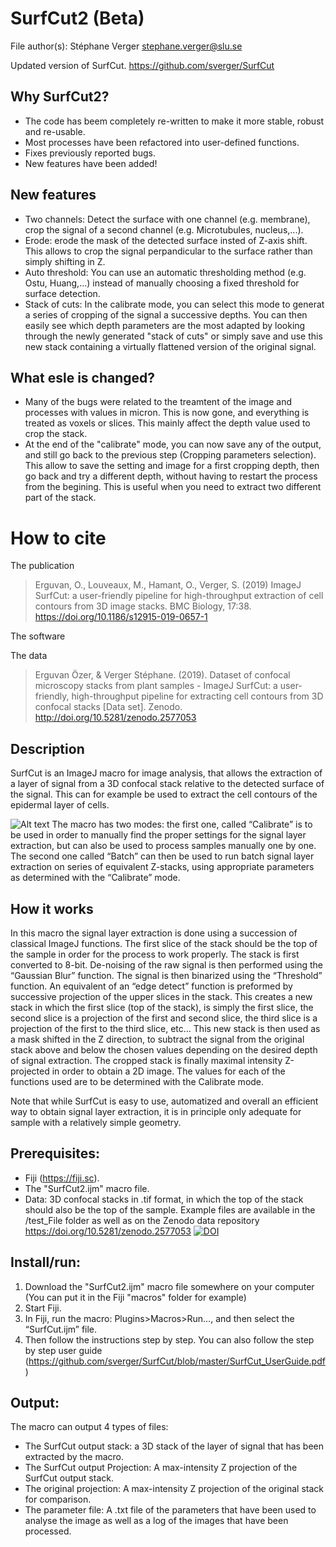 # SurfCut2 (Beta)

File author(s): Stéphane Verger stephane.verger@slu.se

Updated version of SurfCut.
https://github.com/sverger/SurfCut

## Why SurfCut2?
- The code has beem completely re-written to make it more stable, robust and re-usable.
- Most processes have been refactored into user-defined functions.
- Fixes previously reported bugs.
- New features have been added!

## New features
- Two channels: Detect the surface with one channel (e.g. membrane), crop the signal of a second channel (e.g. Microtubules, nucleus,...).
- Erode: erode the mask of the detected surface insted of Z-axis shift. This allows to crop the signal perpandicular to the surface rather than simply shifting in Z.
- Auto threshold: You can use an automatic thresholding method (e.g. Ostu, Huang,...) instead of manually choosing a fixed threshold for surface detection.
- Stack of cuts: In the calibrate mode, you can select this mode to generat a series of cropping of the signal a successive depths. You can then easily see which depth parameters are the most adapted by looking through the newly generated "stack of cuts" or simply save and use this new stack containing a virtually flattened version of the original signal.

## What esle is changed?
- Many of the bugs were related to the treamtent of the image and processes with values in micron. This is now gone, and everything is treated as voxels or slices. This mainly affect the depth value used to crop the stack.
- At the end of the "calibrate" mode, you can now save any of the output, and still go back to the previous step (Cropping parameters selection). This allow to save the setting and image for a first cropping depth, then go back and try a different depth, without having to restart the process from the begining. This is useful when you need to extract two different part of the stack.



# How to cite
The publication
> Erguvan, O., Louveaux, M., Hamant, O., Verger, S. (2019) ImageJ SurfCut: a user-friendly pipeline for high-throughput extraction of cell contours from 3D image stacks. BMC Biology, 17:38. https://doi.org/10.1186/s12915-019-0657-1 

The software


The data
> Erguvan Özer, & Verger Stéphane. (2019). Dataset of confocal microscopy stacks from plant samples - ImageJ SurfCut: a user-friendly, high-throughput pipeline for extracting cell contours from 3D confocal stacks [Data set]. Zenodo. http://doi.org/10.5281/zenodo.2577053

## Description
SurfCut is an ImageJ macro for image analysis, that allows the extraction of a layer of signal from a 3D confocal stack relative to the detected surface of the signal. This can for example be used to extract the cell contours of the epidermal layer of cells.

![Alt text](/surfcut_illustration.png?raw=true)
The macro has two modes: the first one, called “Calibrate” is to be used in order to manually find the proper settings for the signal layer extraction, but can also be used to process samples manually one by one. The second one called “Batch” can then be used to run batch signal layer extraction on series of equivalent Z-stacks, using appropriate parameters as determined with the “Calibrate” mode.

## How it works
In this macro the signal layer extraction is done using a succession of classical ImageJ functions. The first slice of the stack should be the top of the sample in order for the process to work properly. The stack is first converted to 8-bit. De-noising of the raw signal is then performed using the “Gaussian Blur” function. The signal is then binarized using the “Threshold” function. An equivalent of an “edge detect” function is preformed by successive projection of the upper slices in the stack. This creates a new stack in which the first slice (top of the stack), is simply the first slice, the second slice is a projection of the first and second slice, the third slice is a projection of the first to the third slice, etc… This new stack is then used as a mask shifted in the Z direction, to subtract the signal from the original stack above and below the chosen values depending on the desired depth of signal extraction. The cropped stack is finally maximal intensity Z-projected in order to obtain a 2D image. The values for each of the functions used are to be determined with the Calibrate mode.

Note that while SurfCut is easy to use, automatized and overall an efficient way to obtain signal layer extraction, it is in principle only adequate for sample with a relatively simple geometry.

## Prerequisites:
- Fiji (https://fiji.sc).
- The "SurfCut2.ijm" macro file.
- Data: 3D confocal stacks in .tif format, in which the top of the stack should also be the top of the sample. Example files are available in the /test_File folder as well as on the Zenodo data repository https://doi.org/10.5281/zenodo.2577053
[![DOI](https://zenodo.org/badge/DOI/10.5281/zenodo.2577053.svg)](https://doi.org/10.5281/zenodo.2577053)

## Install/run:
1) Download the "SurfCut2.ijm" macro file somewhere on your computer (You can put it in the Fiji "macros" folder for example)
2) Start Fiji.
3) In Fiji, run the macro: Plugins>Macros>Run…, and then select the “SurfCut.ijm” file.
4) Then follow the instructions step by step. You can also follow the step by step user guide (https://github.com/sverger/SurfCut/blob/master/SurfCut_UserGuide.pdf)

## Output:
The macro can output 4 types of files:
- The SurfCut output stack: a 3D stack of the layer of signal that has been extracted by the macro.
- The SurfCut output Projection: A max-intensity Z projection of the SurfCut output stack.
- The original projection: A max-intensity Z projection of the original stack for comparison.
- The parameter file: A .txt file of the parameters that have been used to analyse the image as well as a log of the images that have been processed.
